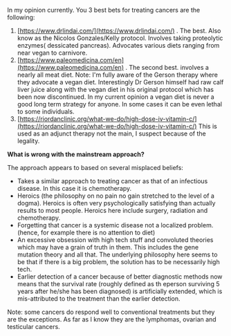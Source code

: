 In my opinion currently. You 3 best bets for treating cancers are the following:

1) [https://www.drlindai.com/](https://www.drlindai.com/) . The best. Also know as the Nicolos Gonzales/Kelly protocol. Involves taking proteolytic enzymes( dessicated pancreas). Advocates various diets ranging from near vegan to carnivore.
2) [https://www.paleomedicina.com/en](https://www.paleomedicina.com/en) . The second best. involves a nearly all meat diet. Note: I'm fully aware of the Gerson therapy where they advocate a vegan diet. Interestingly Dr Gerson himself had raw calf liver juice along with the vegan diet in his original protocol which has been now discontinued. In my current opinion a vegan diet is never a good long term strategy for anyone. In some cases it can be even lethal to some individuals.
3) [https://riordanclinic.org/what-we-do/high-dose-iv-vitamin-c/](https://riordanclinic.org/what-we-do/high-dose-iv-vitamin-c/) This is  used as an adjunct therapy not the main, I suspect because of the legality.


<strong>What is wrong with the mainstream approach?</strong>


The approach appears to based on several misplaced beliefs:
- Takes a similar approach to treating cancer as that of an infectious disease. In this case it is chemotherapy.
- Heroics (the philosophy on no pain no gain stretched to the level of a dogma). Heroics is often very psychologically satisfying than actually results to most people. Heroics here include surgery, radiation and chemotherapy.
- Forgetting that cancer is a systemic disease not a localized problem. (hence, for example there is no attention to diet)
- An excessive obsession with high tech stuff and convoluted theories which may have a grain of truth in them. This includes the gene mutation theory and all that. The underlying philosophy here seems to be that if there is a big problem, the solution has to be necessarily high tech.
- Earlier detection of a cancer because of better diagnostic methods now means that the survival rate (roughly defined as th eperson surviving 5 years after he/she has been diagnosed) is artificially extended, which is mis-attributed to the treatment than the earlier detection.

Note: some cancers do respond well to conventional treatments but they are the exceptions. As far as I know they are the lymphomas, ovarian and testicular cancers.